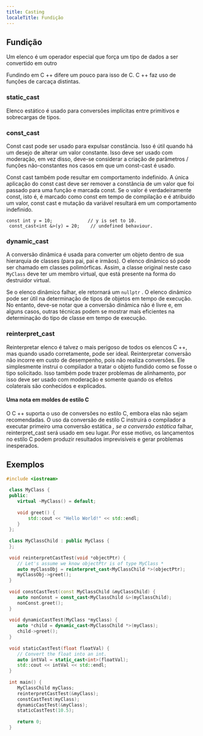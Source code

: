 ```yaml
---
title: Casting
localeTitle: Fundição
---
```

## Fundição

Um elenco é um operador especial que força um tipo de dados a ser convertido em outro

Fundindo em C ++ difere um pouco para isso de C. C ++ faz uso de funções de carcaça distintas.

### static\_cast

Elenco estático é usado para conversões implícitas entre primitivos e sobrecargas de tipos.

### const\_cast

Const cast pode ser usado para expulsar constância. Isso é útil quando há um desejo de alterar um valor constante. Isso deve ser usado com moderação, em vez disso, deve-se considerar a criação de parâmetros / funções não-constantes nos casos em que um const-cast é usado.

Const cast também pode resultar em comportamento indefinido. A única aplicação do const cast deve ser remover a constância de um valor que foi passado para uma função e marcada const. Se o valor é verdadeiramente const, isto é, é marcado como const em tempo de compilação e é atribuído um valor, const cast e mutação da variável resultará em um comportamento indefinido.
```
const int y = 10;             // y is set to 10. 
 const_cast<int &>(y) = 20;    // undefined behaviour. 
```

### dynamic\_cast

A conversão dinâmica é usada para converter um objeto dentro de sua hierarquia de classes (para pai, pai e irmãos). O elenco dinâmico só pode ser chamado em classes polimórficas. Assim, a classe original neste caso `MyClass` deve ter um membro virtual, que está presente na forma do destruidor virtual.

Se o elenco dinâmico falhar, ele retornará um `nullptr` . O elenco dinâmico pode ser útil na determinação de tipos de objetos em tempo de execução. No entanto, deve-se notar que a conversão dinâmica não é livre e, em alguns casos, outras técnicas podem se mostrar mais eficientes na determinação do tipo de classe em tempo de execução.

### reinterpret\_cast

Reinterpretar elenco é talvez o mais perigoso de todos os elencos C ++, mas quando usado corretamente, pode ser ideal. Reinterpretar conversão não incorre em custo de desempenho, pois não realiza conversões. Ele simplesmente instrui o compilador a tratar o objeto fundido como se fosse o tipo solicitado. Isso também pode trazer problemas de alinhamento, por isso deve ser usado com moderação e somente quando os efeitos colaterais são conhecidos e explicados.

#### Uma nota em moldes de estilo C

O C ++ suporta o uso de conversões no estilo C, embora elas não sejam recomendadas. O uso da conversão de estilo C instruirá o compilador a executar primeiro uma conversão estática _, se a conversão estática_ falhar, reinterpret\_cast será usado em seu lugar. Por esse motivo, os lançamentos no estilo C podem produzir resultados imprevisíveis e gerar problemas inesperados.

## Exemplos

```cpp
#include <iostream> 
 
 class MyClass { 
 public: 
    virtual ~MyClass() = default; 
 
    void greet() { 
        std::cout << "Hello World!" << std::endl; 
    } 
 }; 
 
 class MyClassChild : public MyClass { 
 }; 
 
 void reinterpretCastTest(void *objectPtr) { 
    // Let's assume we know objectPtr is of type MyClass * 
    auto myClassObj = reinterpret_cast<MyClassChild *>(objectPtr); 
    myClassObj->greet(); 
 } 
 
 void constCastTest(const MyClassChild &myClassChild) { 
    auto nonConst = const_cast<MyClassChild &>(myClassChild); 
    nonConst.greet(); 
 } 
 
 void dynamicCastTest(MyClass *myClass) { 
    auto *child = dynamic_cast<MyClassChild *>(myClass); 
    child->greet(); 
 } 
 
 void staticCastTest(float floatVal) { 
    // Convert the float into an int. 
    auto intVal = static_cast<int>(floatVal); 
    std::cout << intVal << std::endl; 
 } 
 
 int main() { 
    MyClassChild myClass; 
    reinterpretCastTest(&myClass); 
    constCastTest(myClass); 
    dynamicCastTest(&myClass); 
    staticCastTest(10.5); 
 
    return 0; 
 } 

```